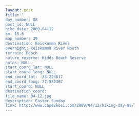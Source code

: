 ```yaml
---
layout: post
title: "
day_number: 88
post_id: NULL
hike_date: 2009-04-12
km: 15.6
map_number: 39
destination: Keiskamma River
overnight: Keiskamma River Mouth
terrain: Beach
nature_reserve: Kidds Beach Reserve
notes: NULL
start_coord_lat: NULL
start_coord_long: NULL
end_coord_lat: -33.223617
end_coord_long: 27.582367
start_coord: NULL
destination_coord: 
file_name: 04-12.jpg
description: Easter Sunday
link: http://www.cape2kosi.com/2009/04/12/hiking-day-88/
---
```

